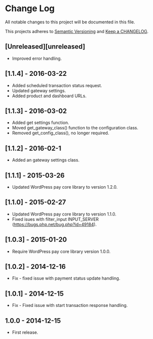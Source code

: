 # Change Log

All notable changes to this project will be documented in this file.

This projects adheres to [Semantic Versioning](http://semver.org/) and [Keep a CHANGELOG](http://keepachangelog.com/).

## [Unreleased][unreleased]
- Improved error handling.

## [1.1.4] - 2016-03-22
- Added scheduled transaction status request.
- Updated gateway settings.
- Added product and dashboard URLs.

## [1.1.3] - 2016-03-02
- Added get settings function.
- Moved get_gateway_class() function to the configuration class.
- Removed get_config_class(), no longer required.

## [1.1.2] - 2016-02-1
- Added an gateway settings class.

## [1.1.1] - 2015-03-26
- Updated WordPress pay core library to version 1.2.0.

## [1.1.0] - 2015-02-27
- Updated WordPress pay core library to version 1.1.0.
- Fixed isues with filter_input INPUT_SERVER (https://bugs.php.net/bug.php?id=49184).

## [1.0.3] - 2015-01-20
- Require WordPress pay core library version 1.0.0.

## [1.0.2] - 2014-12-16
- Fix - fixed issue with payment status update handling.

## [1.0.1] - 2014-12-15
- Fix - Fixed issue with start transaction response handling.

## 1.0.0 - 2014-12-15
- First release.
